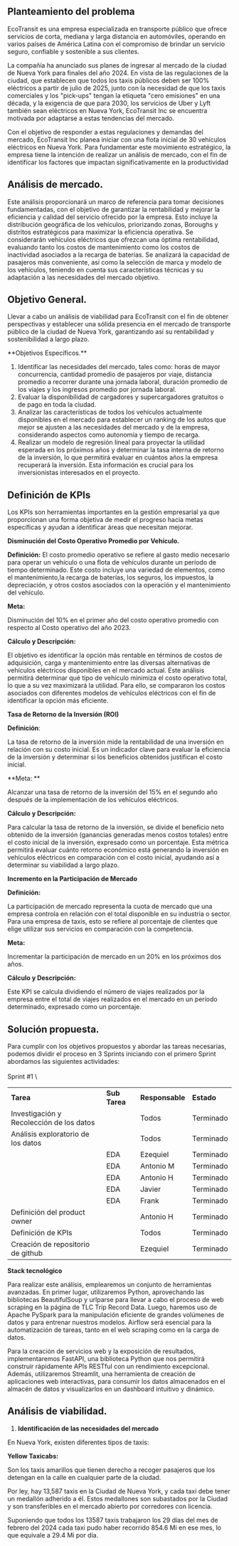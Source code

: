 

<h2>Planteamiento del problema</h2>




EcoTransit es una empresa especializada en transporte público que ofrece servicios de corta, mediana y larga distancia en automóviles, operando en varios países de América Latina con el compromiso de brindar un servicio seguro, confiable y sostenible a sus clientes.

La compañía ha anunciado sus planes de ingresar al mercado de la ciudad de Nueva York para finales del año 2024. En vista de las regulaciones de la ciudad, que establecen que todos los taxis públicos deben ser 100% eléctricos a partir de julio de 2025, junto con la necesidad de que los taxis comerciales y los "pick-ups" tengan la etiqueta "cero emisiones" en una década, y la exigencia de que para 2030, los servicios de Uber y Lyft también sean eléctricos en Nueva York, EcoTransit Inc se encuentra motivada por adaptarse a estas tendencias del mercado.

Con el objetivo de responder a estas regulaciones y demandas del mercado, EcoTransit Inc planea iniciar con una flota inicial de 30 vehículos eléctricos en Nueva York. Para fundamentar este movimiento estratégico, la empresa tiene la intención de realizar un análisis de mercado, con el fin de identificar los factores que impactan significativamente en la productividad

<h2>Análisis de mercado.</h2>


Este análisis proporcionará un marco de referencia para tomar decisiones fundamentadas, con el objetivo de garantizar la rentabilidad y mejorar la eficiencia y calidad del servicio ofrecido por la empresa.  Esto incluye la distribución geográfica de los vehículos, priorizando zonas, Boroughs y distritos estratégicos para maximizar la eficiencia operativa. Se considerarán vehículos eléctricos que ofrezcan una óptima rentabilidad, evaluando tanto los costos de mantenimiento como los costos de inactividad asociados a la recarga de baterías. Se analizará la capacidad de pasajeros más conveniente, así como la selección de marca y modelo de los vehículos, teniendo en cuenta sus características técnicas y su adaptación a las necesidades del mercado objetivo. 

<h2>Objetivo General.</h2>


Llevar a cabo un análisis de viabilidad para EcoTransit con el fin de obtener perspectivas y establecer una sólida presencia en el mercado de transporte público de la ciudad de Nueva York, garantizando así su rentabilidad y sostenibilidad a largo plazo.

<p>**Objetivos Específicos.**



1. Identificar las necesidades del mercado, tales como: horas de mayor concurrencia, cantidad promedio de pasajeros por viaje, distancia promedio a recorrer durante una jornada laboral, duración promedio de los viajes y los ingresos promedio por jornada laboral.
2. Evaluar la disponibilidad de cargadores y supercargadores gratuitos o de pago en toda la ciudad.
3. Analizar las características de todos los vehículos actualmente disponibles en el mercado para establecer un ranking de los autos que mejor se ajusten a las necesidades del mercado y de la empresa, considerando aspectos como autonomía y tiempo de recarga.
4. Realizar un modelo de regresión lineal para proyectar la utilidad esperada en los próximos años y determinar la tasa interna de retorno de la inversión, lo que permitirá evaluar en cuántos años la empresa recuperará la inversión. Esta información es crucial para los inversionistas interesados en el proyecto.

<h2>Definición de KPIs</h2>


Los KPIs son herramientas importantes en la gestión empresarial ya que proporcionan una forma objetiva de medir el progreso hacia metas específicas y ayudan a identificar áreas que necesitan mejorar.

**Disminución del Costo Operativo Promedio por Vehículo.**

**Definición:** 
El costo promedio operativo se refiere al gasto medio necesario para operar un vehículo o una flota de vehículos durante un período de tiempo determinado. Este costo incluye una variedad de elementos, como el mantenimiento,la recarga de baterías, los seguros, los impuestos, la depreciación, y otros costos asociados con la operación y el mantenimiento del vehículo. 

**Meta:**

Disminución del 10% en el primer año del costo operativo promedio con respecto al Costo operativo del año 2023.

**Cálculo y Descripción:**

El objetivo es identificar la opción más rentable en términos de costos de adquisición, carga y mantenimiento entre las diversas alternativas de vehículos eléctricos disponibles en el mercado actual. Este análisis permitirá determinar qué tipo de vehículo minimiza el costo operativo total, lo que a su vez maximizará la utilidad. Para ello, se compararon los costos asociados con diferentes modelos de vehículos eléctricos con el fin de identificar la opción más eficiente.

**Tasa de Retorno de la Inversión (ROI)**

**Definición**: 

La tasa de retorno de la inversión mide la rentabilidad de una inversión en relación con su costo inicial. Es un indicador clave para evaluar la eficiencia de la inversión y determinar si los beneficios obtenidos justifican el costo inicial.

**Meta: **

Alcanzar una tasa de retorno de la inversión del 15% en el segundo año después de la implementación de los vehículos eléctricos.

**Cálculo y Descripción:** 

Para calcular la tasa de retorno de la inversión, se divide el beneficio neto obtenido de la inversión (ganancias generadas menos costos totales) entre el costo inicial de la inversión, expresado como un porcentaje. Esta métrica permitirá evaluar cuánto retorno económico está generando la inversión en vehículos eléctricos en comparación con el costo inicial, ayudando así a determinar su viabilidad a largo plazo.

**Incremento en la Participación de Mercado**

**Definición:**

La participación de mercado representa la cuota de mercado que una empresa controla en relación con el total disponible en su industria o sector. Para una empresa de taxis, esto se refiere al porcentaje de clientes que elige utilizar sus servicios en comparación con la competencia.

**Meta:**

Incrementar la participación de mercado en un 20% en los próximos dos años.

**Cálculo y Descripción:**

Este KPI se calcula dividiendo el número de viajes realizados por la empresa entre el total de viajes realizados en el mercado en un período determinado, expresado como un porcentaje.

<h2>Solución propuesta.</h2>


Para cumplir con los objetivos propuestos y abordar las tareas necesarias, podemos dividir el proceso en 3 Sprints iniciando con el primero Sprint abordamos las siguientes actividades: \
 \
Sprint #1 \



<table>
  <tr>
   <td><strong>Tarea</strong>
   </td>
   <td><strong>Sub Tarea</strong>
   </td>
   <td><strong>Responsable</strong>
   </td>
   <td><strong>Estado</strong>
   </td>
  </tr>
  <tr>
   <td>Investigación y Recolección de los datos
   </td>
   <td>
   </td>
   <td>Todos
   </td>
   <td>Terminado
   </td>
  </tr>
  <tr>
   <td>Análisis exploratorio de los datos
   </td>
   <td>
   </td>
   <td>Todos
   </td>
   <td>Terminado
   </td>
  </tr>
  <tr>
   <td>
   </td>
   <td>EDA
   </td>
   <td>Ezequiel
   </td>
   <td>Terminado
   </td>
  </tr>
  <tr>
   <td>
   </td>
   <td>EDA
   </td>
   <td>Antonio M
   </td>
   <td>Terminado
   </td>
  </tr>
  <tr>
   <td>
   </td>
   <td>EDA
   </td>
   <td>Antonio H
   </td>
   <td>Terminado
   </td>
  </tr>
  <tr>
   <td>
   </td>
   <td>EDA
   </td>
   <td>Javier
   </td>
   <td>Terminado
   </td>
  </tr>
  <tr>
   <td>
   </td>
   <td>EDA
   </td>
   <td>Frank
   </td>
   <td>Terminado
   </td>
  </tr>
  <tr>
   <td>Definición del product owner
   </td>
   <td>
   </td>
   <td>Antonio H
   </td>
   <td>Terminado
   </td>
  </tr>
  <tr>
   <td>Definición de KPIs
   </td>
   <td>
   </td>
   <td>Todos
   </td>
   <td>Terminado
   </td>
  </tr>
  <tr>
   <td>Creación de repositorio de github
   </td>
   <td>
   </td>
   <td>Ezequiel
   </td>
   <td>Terminado
   </td>
  </tr>
</table>


**Stack tecnológico**

Para realizar este análisis, emplearemos un conjunto de herramientas avanzadas. En primer lugar, utilizaremos Python, aprovechando las bibliotecas BeautifulSoup y urlparse para llevar a cabo el proceso de web scraping en la página de TLC Trip Record Data. Luego, haremos uso de Apache PySpark para la manipulación eficiente de grandes volúmenes de datos y para entrenar nuestros modelos. Airflow será esencial para la automatización de tareas, tanto en el web scraping como en la carga de datos.

Para la creación de servicios web y la exposición de resultados, implementaremos FastAPI, una biblioteca Python que nos permitirá construir rápidamente APIs RESTful con un rendimiento excepcional. Además, utilizaremos Streamlit, una herramienta de creación de aplicaciones web interactivas, para consumir los datos almacenados en el almacén de datos y visualizarlos en un dashboard intuitivo y dinámico.

<h2>Análisis de viabilidad.</h2>




1. **Identificación de las necesidades del mercado**

En Nueva York, existen diferentes tipos de taxis:

**Yellow Taxicabs:**

Son los taxis amarillos que tienen derecho a recoger pasajeros que los detengan en la calle en cualquier parte de la ciudad. 

Por ley, hay 13,587 taxis en la Ciudad de Nueva York, y cada taxi debe tener un medallón adherido a él. Estos medallones son subastados por la Ciudad y son transferibles en el mercado abierto por corredores con licencia.

Suponiendo que todos los 13587 taxis trabajaron los 29 días del mes de febrero del 2024 cada taxi pudo haber recorrido 854.6 Mi en ese mes, lo que equivale a 29.4 Mi por día.  
 


